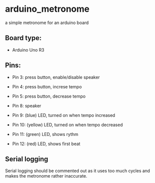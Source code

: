 # arduino_metronome
a simple metronome for an arduino board

## Board type:
- Arduino Uno R3

## Pins:
- Pin 3: press button, enable/disable speaker
- Pin 4: press button, increse tempo
- Pin 5: press button, decrease tempo

- Pin 8: speaker

- Pin 9: (blue) LED, turned on when tempo increased
- Pin 10: (yellow) LED, turned on when tempo decreased

- Pin 11: (green) LED, shows rythm 
- Pin 12: (red) LED, shows first beat

## Serial logging
Serial logging should be commented out as it uses
too much cycles and makes the metronome rather
inaccurate.